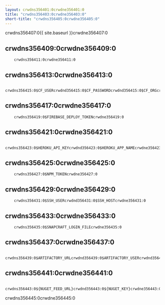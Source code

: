 ```yaml
---
layout: crwdns356401:0crwdne356401:0
title: "crwdns356403:0crwdne356403:0"
short-title: "crwdns356405:0crwdne356405:0"
---
```


crwdns356407:0{{ site.baseurl }}crwdne356407:0


## crwdns356409:0crwdne356409:0

```
    crwdns356411:0crwdne356411:0
```

## crwdns356413:0crwdne356413:0

```
    crwdns356415:0$CF_USERcrwdnd356415:0$CF_PASSWORDcrwdnd356415:0$CF_ORGcrwdnd356415:0$CF_SPACEcrwdne356415:0      
```


## crwdns356417:0crwdne356417:0

```
    crwdns356419:0$FIREBASE_DEPLOY_TOKENcrwdne356419:0
```


## crwdns356421:0crwdne356421:0

```    
    crwdns356423:0$HEROKU_API_KEYcrwdnd356423:0$HEROKU_APP_NAMEcrwdne356423:0
```

## crwdns356425:0crwdne356425:0

```
    crwdns356427:0$NPM_TOKENcrwdne356427:0
```

## crwdns356429:0crwdne356429:0

```
    crwdns356431:0$SSH_USERcrwdnd356431:0$SSH_HOSTcrwdne356431:0
```

## crwdns356433:0crwdne356433:0

```
    crwdns356435:0$SNAPCRAFT_LOGIN_FILEcrwdne356435:0
```

## crwdns356437:0crwdne356437:0

```
    crwdns356439:0$ARTIFACTORY_URLcrwdnd356439:0$ARTIFACTORY_USERcrwdnd356439:0$ARTIFACTORY_APIKEYcrwdnd356439:0$CIRCLE_BUILD_NUMcrwdnd356439:0$CIRCLE_BUILD_NUMcrwdnd356439:0$CIRCLE_BUILD_NUMcrwdne356439:0
```

## crwdns356441:0crwdne356441:0

```
    crwdns356443:0${NUGET_FEED_URL}crwdnd356443:0${NUGET_KEY}crwdne356443:0
```

crwdns356445:0crwdne356445:0

